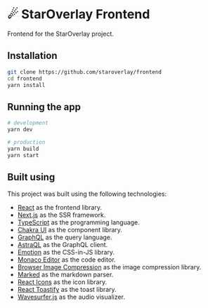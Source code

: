 # ☄ StarOverlay Frontend

Frontend for the StarOverlay project.

## Installation

```bash
git clone https://github.com/staroverlay/frontend
cd frontend
yarn install
```

## Running the app

```bash
# development
yarn dev

# production
yarn build  
yarn start
```

## Built using

This project was built using the following technologies:

- [React](https://reactjs.org/) as the frontend library.
- [Next.js](https://nextjs.org/) as the SSR framework.
- [TypeScript](https://www.typescriptlang.org/) as the programming language.
- [Chakra UI](https://chakra-ui.com/) as the component library.
- [GraphQL](https://graphql.org/) as the query language.
- [AstraQL](https://github.com/sammwyy/astraql) as the GraphQL client.
- [Emotion](https://emotion.sh/docs/introduction) as the CSS-in-JS library.
- [Monaco Editor](https://microsoft.github.io/monaco-editor/) as the code editor.
- [Browser Image Compression](https://npmjs.com/package/browser-image-compression) as the image compression library.
- [Marked](https://marked.js.org/) as the markdown parser.
- [React Icons](https://react-icons.github.io/react-icons/) as the icon library.
- [React Toastify](https://fkhadra.github.io/react-toastify/introduction) as the toast library.
- [Wavesurfer.js](https://wavesurfer-js.org/) as the audio visualizer.
